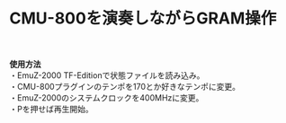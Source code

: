 # CMU-800を演奏しながらGRAM操作<br><br>
**使用方法**<br>
・EmuZ-2000 TF-Editionで状態ファイルを読み込み。<br>
・CMU-800プラグインのテンポを170とか好きなテンポに変更。<br>
・EmuZ-2000のシステムクロックを400MHzに変更。<br>
・Pを押せば再生開始。<br>
